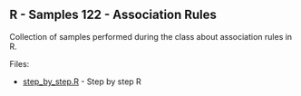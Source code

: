 R - Samples 122 - Association Rules
----------------------------------

Collection of samples performed during the class about association rules in R.

Files: 

 * [step_by_step.R](step_by_step.R) - Step by step R
 
